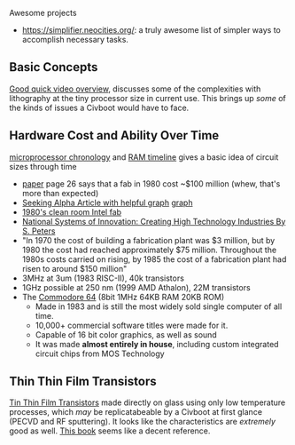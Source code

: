 
Awesome projects

* https://simplifier.neocities.org/: a truly awesome list of simpler ways to
  accomplish necessary tasks.

## Basic Concepts
[Good quick video overview](https://www.youtube.com/watch?v=NGFhc8R_uO4),
discusses some of the complexities with lithography at the tiny processor size
in current use. This brings up _some_ of the kinds of issues a Civboot would
have to face.


## Hardware Cost and Ability Over Time
[microprocessor chronology](https://en.wikipedia.org/wiki/Microprocessor_chronology) and [RAM timeline](https://en.wikipedia.org/wiki/Random-access_memory#Timeline) gives a basic idea of circuit sizes through time
* [paper](https://www.princeton.edu/~ota/disk1/1993/9315/931505.PDF) page
  26 says that a fab in 1980 cost ~$100 million (whew, that's more than
  expected)
 * [Seeking Alpha Article with helpful graph](https://seekingalpha.com/article/3518016-dissecting-complex-semiconductor-industry-where-is-heading-over-next-5-years)
   [graph](https://static.seekingalpha.com/uploads/2015/9/15027822_14424109464539_rId9.png)
* [1980's clean room Intel fab](https://www.chiphistory.org/128-an-intel-wafer-fab-cleanroom-circa-1980)
* [National Systems of Innovation: Creating High Technology Industries By S. Peters](https://books.google.com/books?id=LJ59DAAAQBAJ&pg=PA80&lpg=PA80&dq=1980+semiconductor+fabrication+plant+cost&source=bl&ots=6nKKg7t0MC&sig=ACfU3U0CBhs9zsxoKKFe6c3AXCBHjtCLfg&hl=en&sa=X&ved=2ahUKEwjvqO_1jO3lAhXW7Z4KHRoACr44ChDoATADegQICRAB#v=onepage&q=1980%20semiconductor%20fabrication%20plant%20cost&f=false)
* "In 1970 the cost of building a fabrication plant was $3 million,
  but by 1980 the cost had reached approximately $75 million.
  Throughout the 1980s costs carried on rising, by 1985 the cost of a
  fabrication plant had risen to around $150 million"
* 3MHz at 3um (1983 RISC-II), 40k transistors
* 1GHz possible at 250 nm (1999 AMD Athalon), 22M transistors
* The [Commodore 64](https://en.wikipedia.org/wiki/Commodore_64) (8bit 1MHz 64KB RAM 20KB ROM)
  * Made in 1983 and is still the most widely sold single computer of all time.
  * 10,000+ commercial software titles were made for it.
  * Capable of 16 bit color graphics, as well as sound
  * It was made **almost entirely in house**, including custom
    integrated circuit chips from MOS Technology


## Thin Thin Film Transistors
[Tin Thin Film Transistors][Tin TFT] made directly on glass using only low
temperature processes, which _may_ be replicatabeable by a Civboot at first
glance (PECVD and RF sputtering). It looks like the characteristics are
_extremely_ good as well. [This book][Tin Book] seems like a decent reference.


[Tin TFT]: https://www.nature.com/articles/s41598-019-53766-2
[Tin Book]: https://www.amazon.com/Tin-Oxide-Materials-Properties-Applications/dp/0128159243/ref=sr_1_1?dchild=1&keywords=Tin+Oxide+Materials+book&qid=1634793705&sr=8-1
